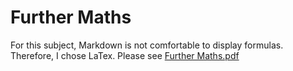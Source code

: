 # Further Maths

For this subject, Markdown is not comfortable to display formulas. Therefore, I chose LaTex. Please see [Further Maths.pdf](Further%20Maths.pdf)